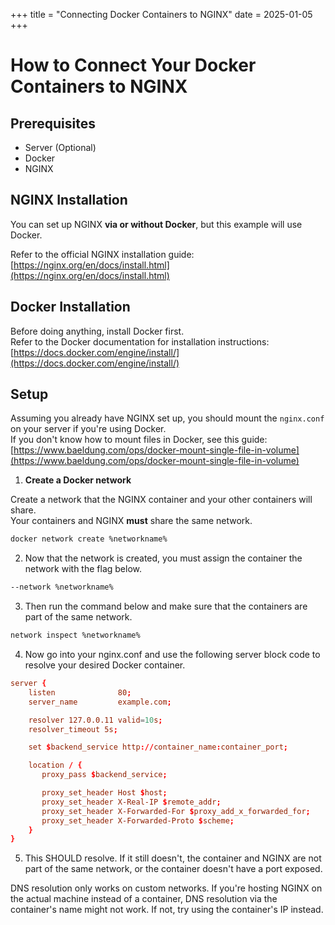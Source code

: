 +++
title = "Connecting Docker Containers to NGINX"
date = 2025-01-05
+++

# How to Connect Your Docker Containers to NGINX

## Prerequisites

- Server (Optional)
- Docker
- NGINX

## NGINX Installation

You can set up NGINX **via or without Docker**, but this example will use Docker.

Refer to the official NGINX installation guide:  
[https://nginx.org/en/docs/install.html](https://nginx.org/en/docs/install.html)

## Docker Installation

Before doing anything, install Docker first.  
Refer to the Docker documentation for installation instructions:  
[https://docs.docker.com/engine/install/](https://docs.docker.com/engine/install/)

## Setup

Assuming you already have NGINX set up, you should mount the `nginx.conf` on your server if you're using Docker.  
If you don't know how to mount files in Docker, see this guide:  
[https://www.baeldung.com/ops/docker-mount-single-file-in-volume](https://www.baeldung.com/ops/docker-mount-single-file-in-volume)

1. **Create a Docker network**

Create a network that the NGINX container and your other containers will share.  
Your containers and NGINX **must** share the same network.

```bash
docker network create %networkname%
```

2. Now that the network is created, you must assign the container the network with the flag below.

```bash
--network %networkname%
```

3.  Then run the command below and make sure that the containers are part of the same network.

```bash
network inspect %networkname%
```

4. Now go into your nginx.conf and use the following server block code to resolve your desired Docker container.

```conf
server {
    listen              80;
    server_name         example.com;

    resolver 127.0.0.11 valid=10s;
    resolver_timeout 5s;

    set $backend_service http://container_name:container_port;

    location / {
       proxy_pass $backend_service;

       proxy_set_header Host $host;
       proxy_set_header X-Real-IP $remote_addr;
       proxy_set_header X-Forwarded-For $proxy_add_x_forwarded_for;
       proxy_set_header X-Forwarded-Proto $scheme;
    }
}
```

5. This SHOULD resolve. If it still doesn't, the container and NGINX are not part of the same network, or the container doesn't have a port exposed.

DNS resolution only works on custom networks. If you're hosting NGINX on the actual machine instead of a container, DNS resolution via the container's name might not work. If not, try using the container's IP instead.
